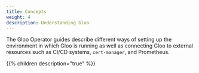 ```yaml
---
title: Concepts
weight: 4
description: Understanding Gloo
---
```


The Gloo Operator guides describe different ways of setting up the environment in which Gloo is running as well as connecting Gloo to external resources such as CI/CD systems, `cert-manager`, and Prometheus.

{{% children description="true" %}}
